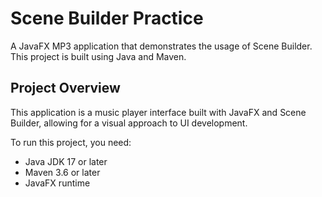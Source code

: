 # Scene Builder Practice

A JavaFX MP3 application that demonstrates the usage of Scene Builder. This project is built using Java and Maven.

## Project Overview

This application is a music player interface built with JavaFX and Scene Builder, allowing for a visual approach to UI development.

To run this project, you need:

- Java JDK 17 or later
- Maven 3.6 or later
- JavaFX runtime

